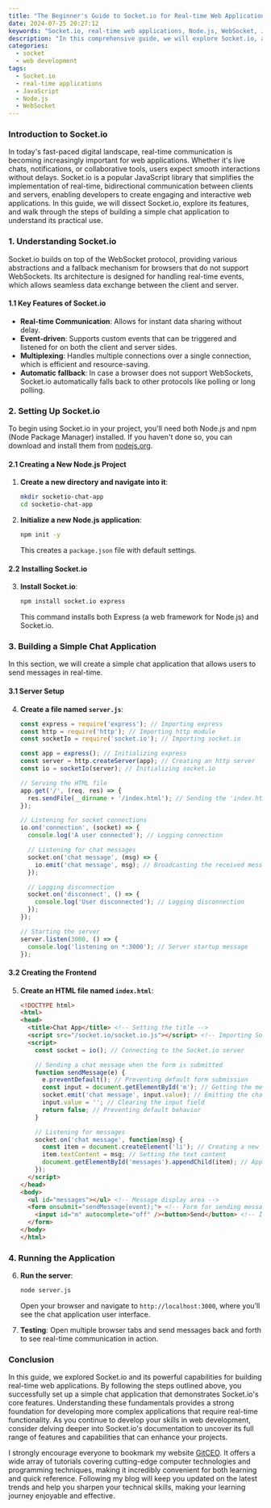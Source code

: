 ```yaml
---
title: "The Beginner's Guide to Socket.io for Real-time Web Applications"
date: 2024-07-25 20:27:12
keywords: "Socket.io, real-time web applications, Node.js, WebSocket, JavaScript, front-end development, back-end development"
description: "In this comprehensive guide, we will explore Socket.io, a powerful library for enabling real-time communication in web applications. You'll learn about its architecture, how to set it up, and the key features that make it a popular choice for developers. We will cover step-by-step instructions to create a simple chat application using Socket.io, providing clear code examples and detailed explanations to help you understand the concepts. Whether you're a beginner looking to enhance your skills in web development or an experienced developer wanting to delve into real-time features, this guide will provide you with the knowledge you need to implement Socket.io effectively in your projects."
categories:
  - socket
  - web development
tags:
  - Socket.io
  - real-time applications
  - JavaScript
  - Node.js
  - WebSocket
---
```


### Introduction to Socket.io

In today's fast-paced digital landscape, real-time communication is becoming increasingly important for web applications. Whether it's live chats, notifications, or collaborative tools, users expect smooth interactions without delays. Socket.io is a popular JavaScript library that simplifies the implementation of real-time, bidirectional communication between clients and servers, enabling developers to create engaging and interactive web applications. In this guide, we will dissect Socket.io, explore its features, and walk through the steps of building a simple chat application to understand its practical use. 

<!-- more -->

### 1. Understanding Socket.io

Socket.io builds on top of the WebSocket protocol, providing various abstractions and a fallback mechanism for browsers that do not support WebSockets. Its architecture is designed for handling real-time events, which allows seamless data exchange between the client and server.

#### 1.1 Key Features of Socket.io
- **Real-time Communication**: Allows for instant data sharing without delay.
- **Event-driven**: Supports custom events that can be triggered and listened for on both the client and server sides.
- **Multiplexing**: Handles multiple connections over a single connection, which is efficient and resource-saving.
- **Automatic fallback**: In case a browser does not support WebSockets, Socket.io automatically falls back to other protocols like polling or long polling.

### 2. Setting Up Socket.io

To begin using Socket.io in your project, you'll need both Node.js and npm (Node Package Manager) installed. If you haven't done so, you can download and install them from [nodejs.org](https://nodejs.org/).

#### 2.1 Creating a New Node.js Project
1. **Create a new directory and navigate into it**:
    ```bash
    mkdir socketio-chat-app
    cd socketio-chat-app
    ```

2. **Initialize a new Node.js application**:
    ```bash
    npm init -y
    ```
   This creates a `package.json` file with default settings.

#### 2.2 Installing Socket.io
3. **Install Socket.io**:
    ```bash
    npm install socket.io express
    ```
   This command installs both Express (a web framework for Node.js) and Socket.io.

### 3. Building a Simple Chat Application

In this section, we will create a simple chat application that allows users to send messages in real-time.

#### 3.1 Server Setup
4. **Create a file named `server.js`**:
    ```javascript
    const express = require('express'); // Importing express
    const http = require('http'); // Importing http module
    const socketIo = require('socket.io'); // Importing socket.io

    const app = express(); // Initializing express
    const server = http.createServer(app); // Creating an http server
    const io = socketIo(server); // Initializing socket.io

    // Serving the HTML file
    app.get('/', (req, res) => {
      res.sendFile(__dirname + '/index.html'); // Sending the 'index.html' file for the root route
    });

    // Listening for socket connections
    io.on('connection', (socket) => {
      console.log('A user connected'); // Logging connection

      // Listening for chat messages
      socket.on('chat message', (msg) => {
        io.emit('chat message', msg); // Broadcasting the received message to all clients
      });

      // Logging disconnection
      socket.on('disconnect', () => {
        console.log('User disconnected'); // Logging disconnection
      });
    });

    // Starting the server
    server.listen(3000, () => {
      console.log('listening on *:3000'); // Server startup message
    });
    ```

#### 3.2 Creating the Frontend
5. **Create an HTML file named `index.html`**:
    ```html
    <!DOCTYPE html>
    <html>
    <head>
      <title>Chat App</title> <!-- Setting the title -->
      <script src="/socket.io/socket.io.js"></script> <!-- Importing Socket.io client library -->
      <script>
        const socket = io(); // Connecting to the Socket.io server

        // Sending a chat message when the form is submitted
        function sendMessage(e) {
          e.preventDefault(); // Preventing default form submission
          const input = document.getElementById('m'); // Getting the message input field
          socket.emit('chat message', input.value); // Emitting the chat message
          input.value = ''; // Clearing the input field
          return false; // Preventing default behavior
        }

        // Listening for messages
        socket.on('chat message', function(msg) {
          const item = document.createElement('li'); // Creating a new list item
          item.textContent = msg; // Setting the text content
          document.getElementById('messages').appendChild(item); // Appending the item to the messages list
        });
      </script>
    </head>
    <body>
      <ul id="messages"></ul> <!-- Message display area -->
      <form onsubmit="sendMessage(event);"> <!-- Form for sending messages -->
        <input id="m" autocomplete="off" /><button>Send</button> <!-- Input field and send button -->
      </form>
    </body>
    </html>
    ```

### 4. Running the Application

6. **Run the server**:
    ```bash
    node server.js
    ```
   Open your browser and navigate to `http://localhost:3000`, where you’ll see the chat application user interface.

7. **Testing**:
   Open multiple browser tabs and send messages back and forth to see real-time communication in action.

### Conclusion

In this guide, we explored Socket.io and its powerful capabilities for building real-time web applications. By following the steps outlined above, you successfully set up a simple chat application that demonstrates Socket.io's core features. Understanding these fundamentals provides a strong foundation for developing more complex applications that require real-time functionality. As you continue to develop your skills in web development, consider delving deeper into Socket.io's documentation to uncover its full range of features and capabilities that can enhance your projects.

I strongly encourage everyone to bookmark my website [GitCEO](https://gitceo.com). It offers a wide array of tutorials covering cutting-edge computer technologies and programming techniques, making it incredibly convenient for both learning and quick reference. Following my blog will keep you updated on the latest trends and help you sharpen your technical skills, making your learning journey enjoyable and effective.